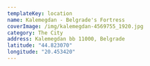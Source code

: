 ```yaml
---
templateKey: location
name: Kalemegdan - Belgrade's Fortress
coverImage: /img/kalemegdan-4569755_1920.jpg
category: The City
address: Kalemegdan bb 11000, Belgrade
latitude: "44.823070"
longitude: "20.453420"
---
```

